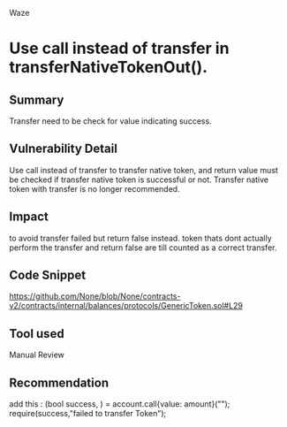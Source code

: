 Waze
# Use call instead of transfer in transferNativeTokenOut().

## Summary
Transfer need to be check for value indicating success.
## Vulnerability Detail
Use call instead of transfer to transfer native token, and return value must be checked if transfer native token is successful or not. Transfer native token with transfer is no longer recommended.
## Impact
to avoid transfer failed but return false instead. token thats dont actually perform the transfer and return false are till counted as a correct transfer.
## Code Snippet
https://github.com/None/blob/None/contracts-v2/contracts/internal/balances/protocols/GenericToken.sol#L29
## Tool used

Manual Review

## Recommendation
add this :
(bool success, ) = account.call{value: amount}("");
require(success,"failed to transfer Token");